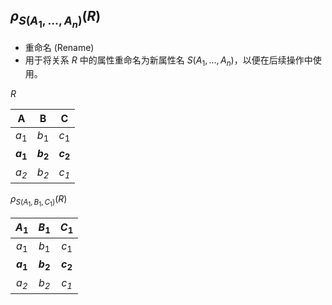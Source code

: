 ## $\rho_{S(A_1,...,A_n)}(R)$
- 重命名 (Rename)
- 用于将关系 $R$ 中的属性重命名为新属性名 $S(A_1, ..., A_n)$，以便在后续操作中使用。

$R$

|     A     |     B     |     C     |
| :-------: | :-------: | :-------: |
|   $a_1$   |   $b_1$   |   $c_1$   |
| **$a_1$** | **$b_2$** | **$c_2$** |
|  *$a_2$*  |  *$b_2$*  |  *$c_1$*  |

$\rho_{S(A_1, B_1, C_1)}(R)$

|   $A_1$   |   $B_1$   |   $C_1$   |
| :-------: | :-------: | :-------: |
|   $a_1$   |   $b_1$   |   $c_1$   |
| **$a_1$** | **$b_2$** | **$c_2$** |
|  *$a_2$*  |  *$b_2$*  |  *$c_1$*  |
